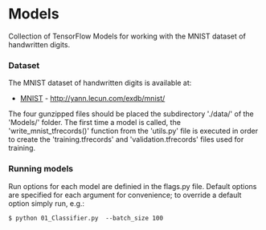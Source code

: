 # Models
Collection of TensorFlow Models for working with the MNIST dataset of handwritten digits.

### Dataset
The MNIST dataset of handwritten digits is available at:
* [MNIST](http://yann.lecun.com/exdb/mnist/) - http://yann.lecun.com/exdb/mnist/
    
The four gunzipped files should be placed the subdirectory './data/' of the 'Models/' folder.  The first time a model is called, the 'write_mnist_tfrecords()' function from the 'utils.py' file is executed in order to create the 'training.tfrecords' and 'validation.tfrecords' files used for training.  

### Running models
Run options for each model are definied in the flags.py file.  Default options are specified for each argument for convenience; to override a default option simply run, e.g.:
```
$ python 01_Classifier.py  --batch_size 100
```
    
